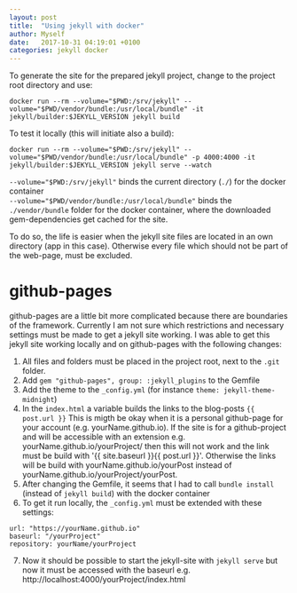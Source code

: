 ```yaml
---
layout: post
title:  "Using jekyll with docker"
author: Myself
date:   2017-10-31 04:19:01 +0100
categories: jekyll docker
---
```

To generate the site for the prepared jekyll project, change to the project root directory and use:
```
docker run --rm --volume="$PWD:/srv/jekyll" --volume="$PWD/vendor/bundle:/usr/local/bundle" -it jekyll/builder:$JEKYLL_VERSION jekyll build
```

To test it locally (this will initiate also a build):
```
docker run --rm --volume="$PWD:/srv/jekyll" --volume="$PWD/vendor/bundle:/usr/local/bundle" -p 4000:4000 -it jekyll/builder:$JEKYLL_VERSION jekyll serve --watch
```

`--volume="$PWD:/srv/jekyll"` binds the current directory (`./`) for the docker container  
`--volume="$PWD/vendor/bundle:/usr/local/bundle"` binds the `./vendor/bundle` folder for the docker container, where the downloaded gem-dependencies get cached for the site.

To do so, the life is easier when the jekyll site files are located in an own directory (app in this case).
Otherwise every file which should not be part of the web-page, must be excluded.

# github-pages
github-pages are a little bit more complicated because there are boundaries of
the framework. Currently I am not sure which restrictions and necessary
settings must be made to get a jekyll site working. I was able to get this
jekyll site working locally and on github-pages with the following changes:

1. All files and folders must be placed in the project root, next to the `.git` folder.
2. Add `gem "github-pages", group: :jekyll_plugins` to the Gemfile
3. Add the theme to the `_config.yml` (for instance `theme: jekyll-theme-midnight`)
4. In the `index.html` a variable builds the links to  the blog-posts `{{ post.url }}`
This is migth be okay when it is a personal github-page for your account (e.g. yourName.github.io).
If the site is for a github-project and will be accessible with an extension
e.g. yourName.github.io/yourProject/ then this will not work and the link must be build with
'{{ site.baseurl }}{{ post.url }}'. Otherwise the links will be build with yourName.github.io/yourPost instead of yourName.github.io/yourProject/yourPost.
5. After changing the Gemfile, it seems that I had to call `bundle install` (instead of `jekyll build`) with the docker container
6. To get it run locally, the `_config.yml` must be extended with these settings:
```
url: "https://yourName.github.io"
baseurl: "/yourProject"
repository: yourName/yourProject
```
7. Now it should be possible to start the jekyll-site with `jekyll serve` but
now it must be accessed with the baseurl e.g. http://localhost:4000/yourProject/index.html

